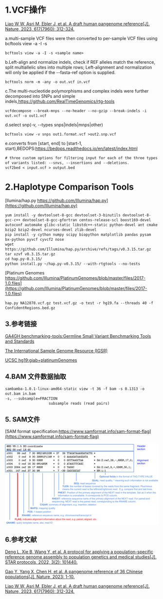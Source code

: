 # 1.VCF操作

[Liao W W, Asri M, Ebler J, et al. A draft human pangenome reference[J]. Nature, 2023, 617(7960): 312-324.](https://www.nature.com/articles/s41586-023-05896-x)

a.multi-sample VCF files were then converted to per-sample VCF files using bcftools view -a -I -s <sample name>
```{.cs}
bcftools view -a -I -s <sample name>
```

b.Left-align and normalize indels, check if REF alleles match the reference, split multiallelic sites into multiple rows; Left-alignment and normalization will only be applied if the --fasta-ref option is supplied.
```{.cs}
bcftools norm -m -any -o out.vcf in.vcf
```

c.The multi-nucleotide polymorphisms and complex indels were further decomposed into SNPs and simple indels,https://github.com/RealTimeGenomics/rtg-tools
```{.cs}
vcfdecompose --break-mnps --no-header --no-gzip --break-indels -i out.vcf -o out1.vcf 
```

d.select snp(-v, --types snps|indels|mnps|other)
```{.cs}
bcftools view -v snps out1.format.vcf >out2.snp.vcf
```

e.converts from \[start, end\] to [start-1, start),BEDOPS:https://bedops.readthedocs.io/en/latest/index.html
```{.cs}
# three custom options for filtering input for each of the three types of variants listed: --snvs, --insertions and --deletions. 
vcf2bed < input.vcf > output.bed
```

# 2.Haplotype Comparison Tools

[llumina/hap.py https://github.com/Illumina/hap.py](https://github.com/Illumina/hap.py)

```
yum install -y devtoolset-8-gcc devtoolset-3-binutils devtoolset-8-gcc-c++ devtoolset-8-gcc-gfortran centos-release-scl boost169-devel autoconf automake glibc-static libstdc++-static python-devel ant cmake bzip2 bzip2-devel ncurses-devel zlib-devel
pip install -y cython numpy scipy biopython matplotlib pandas pysam bx-python pyvcf cyvcf2 nose
wget https://github.com/Illumina/hap.py/archive/refs/tags/v0.3.15.tar.gz
tar xzvf v0.3.15.tar.gz
cd hap.py-0.3.15/
python install.py ~/hap.py-v0.3.15/ --with-rtgtools --no-tests
```

[Platinum Genomes https://github.com/Illumina/PlatinumGenomes/blob/master/files/2017-1.0.files](https://github.com/Illumina/PlatinumGenomes/blob/master/files/2017-1.0.files)

```
hap.py NA12878.vcf.gz test.vcf.gz -o test -r hg19.fa --threads 40 -f ConfidentRegions.bed.gz
```

## 3.参考链接

[GA4GH benchmarking-tools:Germline Small Variant Benchmarking Tools and Standards](https://github.com/ga4gh/benchmarking-tools/tree/master)

[The International Sample Genome Resource (IGSR)](https://github.com/igsr)

[UCSC hg19:giab+platinumGenomes](https://hgdownload.soe.ucsc.edu/gbdb/hg19/)

## 4.BAM 文件数据抽取

```
sambamba-1.0.1-linux-amd64-static view -t 36 -f bam -s 0.1313 -o out.bam in.bam
-s, --subsample=FRACTION
                    subsample reads (read pairs)
```

## 5. SAM文件

[SAM format specification:https://www.samformat.info/sam-format-flag](https://www.samformat.info/sam-format-flag)

![SAM file](./sam.jpg)


## 6.参考文献

[Deng L, Xie B, Wang Y, et al. A protocol for applying a population-specific reference genome assembly to population genetics and medical studies[J]. STAR protocols, 2022, 3(2): 101440.](https://www.sciencedirect.com/science/article/pii/S2666166722003203)

[Gao Y, Yang X, Chen H, et al. A pangenome reference of 36 Chinese populations[J]. Nature, 2023: 1-10.](https://www.nature.com/articles/s41586-023-06173-7)

[Liao W W, Asri M, Ebler J, et al. A draft human pangenome reference[J]. Nature, 2023, 617(7960): 312-324.](https://www.nature.com/articles/s41586-023-05896-x)
